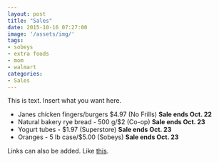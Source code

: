 ```yaml
---
layout: post
title: "Sales"
date: 2015-10-16 07:27:00
image: '/assets/img/'
tags:
- sobeys 
- extra foods
- mom
- walmart
categories:
- Sales
---
```


This is text. Insert what you want here.

- Janes chicken fingers/burgers $4.97 (No Frills) **Sale ends Oct. 22**
- Natural bakery rye bread - 500 g/$2 (Co-op) **Sale ends Oct. 23**
- Yogurt tubes - $1.97 (Superstore) **Sale ends Oct. 23**
- Oranges - 5 lb case/$5.00 (Sobeys) **Sale ends Oct. 23** 

Links can also be added. Like [this](http://google.ca).

